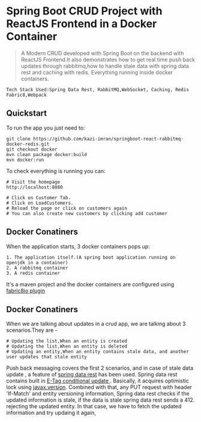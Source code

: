 # Spring Boot CRUD Project with ReactJS Frontend in a Docker Container
> A Modern CRUD developed with Spring Boot on the backend with ReactJS Frontend.It also demonstrates how to get real time push back updates through rabbitmq,how to handle stale data with spring data rest  and caching with redis. Everything running inside  docker containers.

    Tech Stack Used:Spring Data Rest, RabbitMQ,WebSocket, Caching, Redis Fabric8,Webpack

## Quickstart
To run the app you just need to:

    git clone https://github.com/kazi-imran/springboot-react-rabbitmq-docker-redis.git 
    git checkout docker
    mvn clean package docker:build
    mvn docker:run
To check everything is running you can:

    # Visit the homepage
    http://localhost:8080
    
    # Click on Customer Tab.
    # Click on LoadCustomers.
    # Reload the page or click on customers again 
    # You can also create new customers by clicking add customer
    
   
## Docker Conatiners
When the application starts, 3 docker containers pops up:
    
    1. The application itself.(A spring boot application running on openjdk in a container)
    2. A rabbitmq container 
    3. A redis container
    
It's a maven project and the docker containers are configured using [fabric8io plugin](https://dmp.fabric8.io/)

## Docker Conatiners
When we are talking about updates in a crud app, we are talking about 3 scenarios.They are -

    # Updating the list,When an entity is created
    # Updating the list,When an entity is deleted
    # Updating an entity,When an entity contains stale data, and another user updates that stale entity 

Push back messaging covers the first 2 scenarios, and in case of stale data update , a feature of [spring data rest](https://projects.spring.io/spring-data-rest/) has been used. Spring data rest contains built in [E-Tag conditional update ](https://spring.io/guides/tutorials/react-and-spring-data-rest/#react-and-spring-data-rest-part-3). Basically, it acquires  optimistic lock using [javax.version](https://docs.oracle.com/javaee/5/api/javax/persistence/Version.html). Combined with that, any PUT request with header 'If-Match' and entity versioning information, Spring data rest checks if the updated information is stale, if the data is stale spring data rest sends a 412. rejecting the updated entity. In that case, we have to fetch the updated information and try updaing it again,


